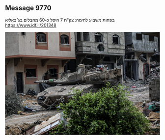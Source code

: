 ## Message 9770

בפחות משבוע לחימה:
צק"ח 7 חיסל כ-60 מחבלים בג׳באליא
https://www.idf.il/201348

![Photo](9770/9770_photo.jpg)
